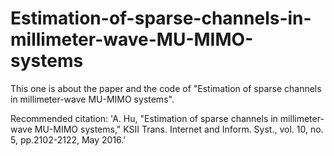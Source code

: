 # Estimation-of-sparse-channels-in-millimeter-wave-MU-MIMO-systems
This one is about the paper and the code of "Estimation of sparse channels in millimeter-wave MU-MIMO systems".

Recommended citation: 'A. Hu,  "Estimation of sparse channels in millimeter-wave MU-MIMO systems," KSII Trans. Internet and Inform. Syst., vol. 10, no. 5, pp.2102-2122, May 2016.'
